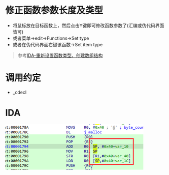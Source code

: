 # 修正函数参数长度及类型
- 将鼠标放在目标函数上，然后点击Y键即可修改函数参数了(汇编或伪代码界面皆可)
- 或者菜单->edit->Functions->Set type
- 或者在伪代码界面右键该函数->Set item type
> 参考[IDA-重新设置函数类型、创建数组结构](https://blog.csdn.net/hgy413/article/details/7669369)
# 调用约定
- _cdecl
# IDA 
![image](./images/sp++.png)
